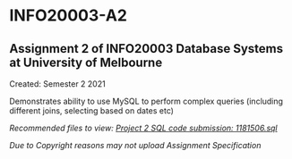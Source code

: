 # INFO20003-A2
## Assignment 2 of INFO20003 Database Systems at University of Melbourne

Created: Semester 2 2021

Demonstrates ability to use MySQL to perform complex queries (including different joins, selecting based on dates etc)

*Recommended files to view:
[Project 2 SQL code submission: 1181506.sql](https://github.com/TGChenZP/INFO20003-A2__MySQL/blob/main/1181506.sql)*


*Due to Copyright reasons may not upload Assignment Specification*
